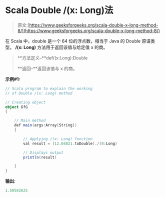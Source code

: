 # Scala Double /(x: Long)法

> 原文:[https://www.geeksforgeeks.org/scala-double-x-long-method-8/](https://www.geeksforgeeks.org/scala-double-x-long-method-8/)

在 Scala 中，double 是一个 64 位的浮点数，相当于 Java 的 Double 原语类型。 **/(x: Long)** 方法用于返回该值与给定值 x 的商。

> **方法定义–**def/(x:Long):Double
> 
> **返回–**返回该值与 x 的商。

**示例#1:**

```scala
// Scala program to explain the working 
// of Double /(x: Long) method

// Creating object
object GfG
{ 

    // Main method
    def main(args:Array[String])
    {

        // Applying /(x: Long) function
        val result = (12.04021.toDouble)./(8:Long)

        // Displays output
        println(result)

    }
} 
```

**输出:**

```scala
1.50502625

```